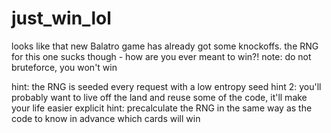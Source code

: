# just_win_lol

looks like that new Balatro game has already got some knockoffs.
the RNG for this one sucks though - how are you ever meant to win?!
note: do not bruteforce, you won't win

hint: the RNG is seeded every request with a low entropy seed
hint 2: you'll probably want to live off the land and reuse some of the code, it'll make your life easier
explicit hint: precalculate the RNG in the same way as the code to know in advance which cards will win
